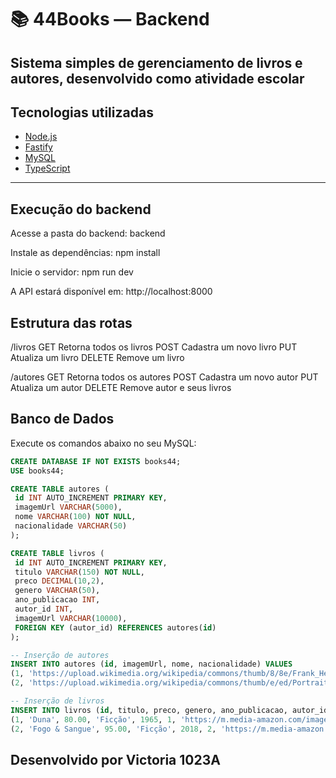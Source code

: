 # 📚 44Books — Backend

Sistema simples de gerenciamento de livros e autores, desenvolvido como atividade escolar 
---

##  Tecnologias utilizadas

- [Node.js](https://nodejs.org/)
- [Fastify](https://fastify.dev/)
- [MySQL](https://www.mysql.com/)
- [TypeScript](https://www.typescriptlang.org/)

---

##  Execução do backend

Acesse a pasta do backend:
backend

Instale as dependências:
npm install

Inicie o servidor:
npm run dev

 A API estará disponível em:
 http://localhost:8000

## Estrutura das rotas

 /livros
GET	Retorna todos os livros
POST	Cadastra um novo livro
PUT	Atualiza um livro
DELETE	Remove um livro

 /autores
GET	Retorna todos os autores
POST	Cadastra um novo autor
PUT	Atualiza um autor
DELETE	Remove autor e seus livros

 ## Banco de Dados

Execute os comandos abaixo no seu MySQL:

 ```sql
CREATE DATABASE IF NOT EXISTS books44;
USE books44;

CREATE TABLE autores (
  id INT AUTO_INCREMENT PRIMARY KEY,
  imagemUrl VARCHAR(5000),
  nome VARCHAR(100) NOT NULL,
  nacionalidade VARCHAR(50)
);

CREATE TABLE livros (
  id INT AUTO_INCREMENT PRIMARY KEY,
  titulo VARCHAR(150) NOT NULL,
  preco DECIMAL(10,2),
  genero VARCHAR(50),
  ano_publicacao INT,
  autor_id INT,
  imagemUrl VARCHAR(10000),
  FOREIGN KEY (autor_id) REFERENCES autores(id)
);

-- Inserção de autores
INSERT INTO autores (id, imagemUrl, nome, nacionalidade) VALUES
(1, 'https://upload.wikimedia.org/wikipedia/commons/thumb/8/8e/Frank_Herbert_1984_%28square%29.jpg/250px-Frank_Herbert_1984_%28square%29.jpg', 'Frank Herbert', 'Estadunidense'),
(2, 'https://upload.wikimedia.org/wikipedia/commons/thumb/e/ed/Portrait_photoshoot_at_Worldcon_75%2C_Helsinki%2C_before_the_Hugo_Awards_%E2%80%93_George_R._R._Martin.jpg/250px-Portrait_photoshoot_at_Worldcon_75%2C_Helsinki%2C_before_the_Hugo_Awards_%E2%80%93_George_R._R._Martin.jpg', 'George R. R. Martin', 'Estadunidense');

-- Inserção de livros
INSERT INTO livros (id, titulo, preco, genero, ano_publicacao, autor_id, imagemUrl) VALUES
(1, 'Duna', 80.00, 'Ficção', 1965, 1, 'https://m.media-amazon.com/images/I/41MRn6hy8-L._SY445_SX342_.jpg'),
(2, 'Fogo & Sangue', 95.00, 'Ficção', 2018, 2, 'https://m.media-amazon.com/images/I/818yNY0mMZL._UF1000,1000_QL80_.jpg');
```

 ## Desenvolvido por Victoria 1023A
